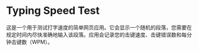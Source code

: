 # Typing Speed Test

这是一个用于测试打字速度的简单网页应用。它会显示一个随机的段落，您需要在规定时间内尽快准确地输入该段落。应用会记录您的击键速度、击键错误数和每分钟击键数（WPM）。
